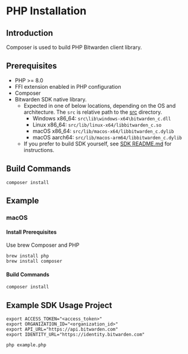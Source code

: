 # PHP Installation

## Introduction

Composer is used to build PHP Bitwarden client library.

## Prerequisites

- PHP >= 8.0
- FFI extension enabled in PHP configuration
- Composer
- Bitwarden SDK native library.
  - Expected in one of below locations, depending on the OS and architecture.
    The `src` is relative path to the [src](./src) directory.
    - Windows x86_64: `src\lib\windows-x64\bitwarden_c.dll`
    - Linux x86_64: `src/lib/linux-x64/libbitwarden_c.so`
    - macOS x86_64: `src/lib/macos-x64/libbitwarden_c.dylib`
    - macOS aarch64: `src/lib/macos-arm64/libbitwarden_c.dylib`
  - If you prefer to build SDK yourself, see [SDK README.md](../../README.md) for instructions.

## Build Commands

```shell
composer install
```

## Example

### macOS

#### Install Prerequisites

Use brew Composer and PHP

```shell
brew install php
brew install composer
```

#### Build Commands

```shell
composer install
```

## Example SDK Usage Project

```shell
export ACCESS_TOKEN="<access_token>"
export ORGANIZATION_ID="<organization_id>"
export API_URL="https://api.bitwarden.com"
export IDENTITY_URL="https://identity.bitwarden.com"

php example.php
```
